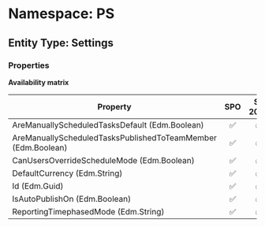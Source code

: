 # Namespace: PS

## Entity Type: Settings

### Properties

**Availability matrix**

Property | SPO | SP 2019 | SP 2016 | SP 2013
----------|:---:|:-------:|:-------:|:-------:
AreManuallyScheduledTasksDefault (Edm.Boolean) | ✅ | ✅ | ❌ | ❌
AreManuallyScheduledTasksPublishedToTeamMember (Edm.Boolean) | ✅ | ✅ | ❌ | ❌
CanUsersOverrideScheduleMode (Edm.Boolean) | ✅ | ✅ | ❌ | ❌
DefaultCurrency (Edm.String) | ✅ | ✅ | ❌ | ❌
Id (Edm.Guid) | ✅ | ✅ | ❌ | ❌
IsAutoPublishOn (Edm.Boolean) | ✅ | ✅ | ❌ | ❌
ReportingTimephasedMode (Edm.String) | ✅ | ✅ | ❌ | ❌